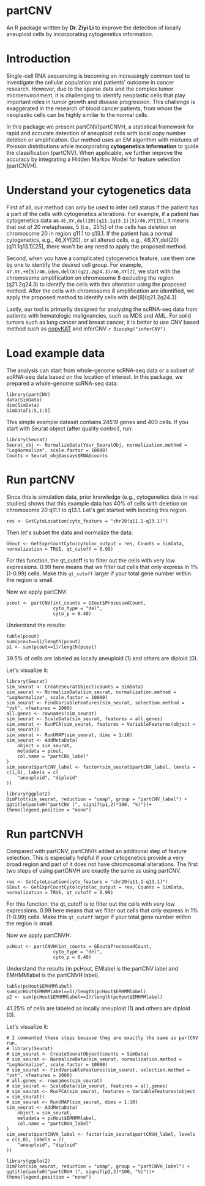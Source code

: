 # partCNV
An R package written by **Dr. Ziyi Li** to improve the detection of locally aneuploid cells by incorporating cytogenetics information.

# Introduction

Single-cell RNA sequencing is becoming an increasingly common tool to investigate the cellular population and patients' outcome in cancer research. However, due to the sparse data and the complex tumor microenvironment, it is challenging to identify neoplastic cells that play important roles in tumor growth and disease progression. This challenge is exaggerated in the research of blood cancer patients, from whom the neoplastic cells can be highly similar to the normal cells.

In this package we present partCNV/partCNVH, a statistical framework for rapid and accurate detection of aneuploid cells with local copy number deletion or amplification. Our method uses an EM algorithm with mixtures of Poisson distributions while incorporating **cytogenetics information** to guide the classification (partCNV). When applicable, we further improve the accuracy by integrating a Hidden Markov Model for feature selection (partCNVH).


# Understand your cytogenetics data

First of all, our method can only be used to infer cell status if the patient has a part of the cells with cytogenetics alterations. For example, if a patient has cytogenetics data as ``46,XY,del(20)(q11.1q13.1)[5]/46,XY[15]``, it means that out of 20 metaphases, 5 (i.e., 25%) of the cells has deletion on chromosome 20 in region q11.1 to q13.1. If the patient has a normal cytogenetics, e.g., 46,XY[20], or all altered cells, e.g., 46,XY,del(20)(q11.1q13.1)[25], there won't be any need to apply the proposed method. 

Second, when you have a complicated cytogenetics feature, use them one by one to identify the desired cell group. For example, ``47,XY,+8[5]/46,idem,del(8)(q21.2q24.3)/46,XY[7]``, we start with the chromosome amplification on chromosome 8 excluding the region (q21.2q24.3) to identify the cells with this alteration using the proposed method. After the cells with chromosome 8 amplification are identified, we apply the proposed method to identify cells with del(8)(q21.2q24.3). 

Lastly, our tool is primarily designed for analyzing the scRNA-seq data from patients with hematologic malignancies, such as MDS and AML. For solid tumors such as lung cancer and breast cancer, it is better to use CNV based method such as [copyKAT](https://github.com/navinlabcode/copykat) and inferCNV `r Biocpkg("inferCNV")`.


# Load example data

The analysis can start from whole-genome scRNA-seq data or a subset of scRNA-seq data based on the location of interest. In this package, we prepared a whole-genome scRNA-seq data:


<!-- Assign captions to figures in the code chunk option `fig.cap` to automatically number them, and to be able to reference them, see Figure \@ref(fig:plot). The figure label is generated from the code chunk label by prefixing it with `fig:`. -->

```{r loadData, echo=TRUE}
library(partCNV)
data(SimData)
dim(SimData)
SimData[1:5,1:5]
```

This simple example dataset contains 24519 genes and 400 cells. If you start with Seurat object (after quality control), run:

```{r runseurat, echo=TRUE, eval=FALSE}
library(Seurat)
Seurat_obj <- NormalizeData(Your_SeuratObj, normalization.method = "LogNormalize", scale.factor = 10000)
Counts = Seurat_obj@assays$RNA@counts
```

# Run partCNV

Since this is simulation data, prior knowledge (e.g., cytogenetics data in real studies) shows that this example data has 40% of cells with deletion on chromosome 20 q11.1 to q13.1. Let's get started with locating this region.

```{r s1, echo=TRUE, eval=TRUE}
res <- GetCytoLocation(cyto_feature = "chr20(q11.1-q13.1)")
```

Then let's subset the data and normalize the data:
```{r s2, echo=TRUE, eval=TRUE}
GEout <- GetExprCountCyto(cytoloc_output = res, Counts = SimData, normalization = TRUE, qt_cutoff = 0.99)
```
For this function, the qt_cutoff is to filter out the cells with very low expressions. 0.99 here means that we filter out cells that only express in 1% (1-0.99) cells. Make this `qt_cutoff` larger if your total gene number within the region is small. 

Now we apply partCNV:
```{r s3, echo=TRUE, eval=TRUE, message=FALSE, warning=FALSE, results='hide'}
pcout <- partCNV(int_counts = GEout$ProcessedCount,
                 cyto_type = "del",
                 cyto_p = 0.40)
```

Understand the results:
```{r s4, echo=TRUE, eval=TRUE}
table(pcout)
sum(pcout==1)/length(pcout)
p1 <- sum(pcout==1)/length(pcout)
```
39.5% of cells are labeled as locally aneuploid (1) and others are diploid (0).

Let's visualize it:
```{r s5, echo=TRUE, eval=TRUE, message=FALSE, warning=FALSE, results='hide'}
library(Seurat)
sim_seurat <- CreateSeuratObject(counts = SimData)
sim_seurat <- NormalizeData(sim_seurat, normalization.method = "LogNormalize", scale.factor = 10000)
sim_seurat <- FindVariableFeatures(sim_seurat, selection.method = "vst", nfeatures = 2000)
all.genes <- rownames(sim_seurat)
sim_seurat <- ScaleData(sim_seurat, features = all.genes)
sim_seurat <- RunPCA(sim_seurat, features = VariableFeatures(object = sim_seurat))
sim_seurat <- RunUMAP(sim_seurat, dims = 1:10)
sim_seurat <- AddMetaData(
    object = sim_seurat,
    metadata = pcout,
    col.name = "partCNV_label"
)
sim_seurat$partCNV_label <- factor(sim_seurat$partCNV_label, levels = c(1,0), labels = c(
    "aneuploid", "diploid"
))
```

```{r s6, echo=TRUE, eval=TRUE, message=FALSE, warning=FALSE}
library(ggplot2)
DimPlot(sim_seurat, reduction = "umap", group = "partCNV_label") + ggtitle(paste0("partCNV (", signif(p1,2)*100, "%)"))+ theme(legend.position = "none")
```

# Run partCNVH

Compared with partCNV, partCNVH added an additional step of feature selection. This is especially helpful if your cytogenetics provide a very broad region and part of it does not have chromosomal alterations. The first two steps of using partCNVH are exactly the same as using partCNV.


```{r s11, echo=TRUE, eval=TRUE}
res <- GetCytoLocation(cyto_feature = "chr20(q11.1-q13.1)")
GEout <- GetExprCountCyto(cytoloc_output = res, Counts = SimData, normalization = TRUE, qt_cutoff = 0.99)
```

For this function, the qt_cutoff is to filter out the cells with very low expressions. 0.99 here means that we filter out cells that only express in 1% (1-0.99) cells. Make this `qt_cutoff` larger if your total gene number within the region is small. 

Now we apply partCNVH:
```{r s13, echo=TRUE, eval=TRUE, message=FALSE, warning=FALSE, results='hide'}
pcHout <- partCNVH(int_counts = GEout$ProcessedCount,
                 cyto_type = "del",
                 cyto_p = 0.40)
```

Understand the results (in pcHout, EMlabel is the partCNV label and EMHMMlabel is the partCNVH label).
```{r s14, echo=TRUE, eval=TRUE}
table(pcHout$EMHMMlabel)
sum(pcHout$EMHMMlabel==1)/length(pcHout$EMHMMlabel)
p2 <- sum(pcHout$EMHMMlabel==1)/length(pcHout$EMHMMlabel)
```
41.25% of cells are labeled as locally aneuploid (1) and others are diploid (0).

Let's visualize it:
```{r s15, echo=TRUE, eval=TRUE, message=FALSE, warning=FALSE, results='hide'}
# I commented these steps because they are exactly the same as partCNV run. 
# library(Seurat)
# sim_seurat <- CreateSeuratObject(counts = SimData)
# sim_seurat <- NormalizeData(sim_seurat, normalization.method = "LogNormalize", scale.factor = 10000)
# sim_seurat <- FindVariableFeatures(sim_seurat, selection.method = "vst", nfeatures = 2000)
# all.genes <- rownames(sim_seurat)
# sim_seurat <- ScaleData(sim_seurat, features = all.genes)
# sim_seurat <- RunPCA(sim_seurat, features = VariableFeatures(object = sim_seurat))
# sim_seurat <- RunUMAP(sim_seurat, dims = 1:10)
sim_seurat <- AddMetaData(
    object = sim_seurat,
    metadata = pcHout$EMHMMlabel,
    col.name = "partCNVH_label"
)
sim_seurat$partCNVH_label <- factor(sim_seurat$partCNVH_label, levels = c(1,0), labels = c(
    "aneuploid", "diploid"
))
```

```{r s16, echo=TRUE, eval=TRUE, message=FALSE, warning=FALSE}
library(ggplot2)
DimPlot(sim_seurat, reduction = "umap", group = "partCNVH_label") + ggtitle(paste0("partCNVH (", signif(p2,2)*100, "%)"))+ theme(legend.position = "none")
```
